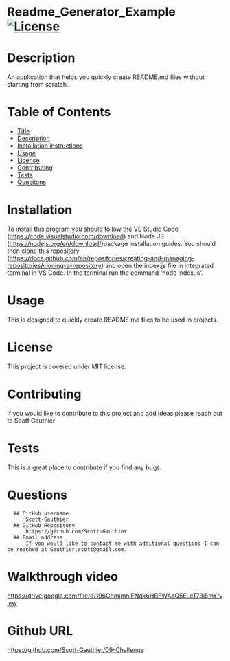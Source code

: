 
  # Readme_Generator_Example    [![License](https://img.shields.io/badge/License-MIT-blue.svg)](https://www.mit.edu/~amini/LICENSE.md)
  # Description
  An application that helps you quickly create README.md files without starting from scratch.
  # Table of Contents
  - [Title](#Readme_Generator_Example)
  - [Description](#Description)
  - [Installation instructions](#Installation)
  - [Usage](#Usage)
  - [License](#License)
  - [Contributing](#Contributing)
  - [Tests](#Tests)
  - [Questions](#Questions)
  
  # Installation
  To install this program you should follow the VS Studio Code (https://code.visualstudio.com/download) and Node JS (https://nodejs.org/en/download/)package installation guides. You should then clone this repository (https://docs.github.com/en/repositories/creating-and-managing-repositories/cloning-a-repository) and open the index.js file in integrated terminal in VS Code. In the terminal run the command 'node index.js'.
  # Usage
  This is designed to quickly create README.md files to be used in projects.
  # License
  This project is covered under MIT license.
  # Contributing
  If you would like to contribute to this project and add ideas please reach out to Scott Gauthier
  # Tests
  This is a great place to contribute if you find any bugs.
  # Questions
      ## GitHub username
          Scott-Gauthier
      ## GitHub Repository
          https://github.com/Scott-Gauthier
      ## Email address
          If you would like to contact me with additional questions I can be reached at Gauthier.scott@gmail.com.
  # Walkthrough video
  https://drive.google.com/file/d/196GhmjmniFNdk6HBFWAaQ5ELcT73i5mY/view
  # Github URL
  https://github.com/Scott-Gauthier/09-Challenge